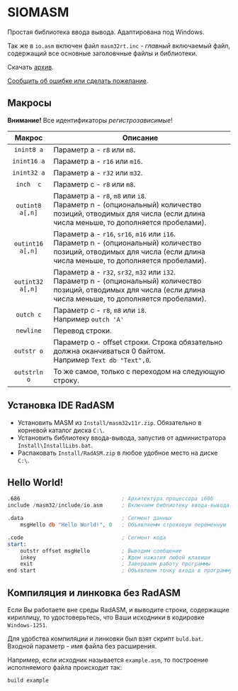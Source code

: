 # SIOMASM

Простая библиотека ввода вывода. Адаптирована под Windows.

Так же в `io.asm` включен файл `masm32rt.inc` - *главный* включаемый файл, содержащий все основные заголовчные файлы и библиотеки.

Скачать [архив](https://github.com/KubSU/SIOMASM/archive/master.zip).

[Сообщить об ошибке или сделать пожелание](https://github.com/KubSU/SIOMASM/issues/new).

## Макросы

**Внимание!** Все идентификаторы _регистрозависимые_!

Макрос           | Описание
:----------------:|---------
`inint8 a`        | Параметр a - `r8` или `m8`.
`inint16 a`       | Параметр a - `r16` или `m16`.
`inint32 a`       | Параметр a - `r32` или `m32`.
`inch  c`         | Параметр c - `r8` или `m8`.
`outint8 a[,n]`  | Параметр a - `r8`, `m8` или `i8`. <br> Параметр n - (опциональный) количество позиций, отводимых для числа (если длина числа меньше, то дополняется пробелами).
`outint16 a[,n]` | Параметр a - `r16`, `sr16`, `m16` или `i16`. <br> Параметр n - (опциональный) количество позиций, отводимых для числа (если длина числа меньше, то дополняется пробелами).
`outint32 a[,n]` | Параметр a - `r32`, `sr32`, `m32` или `i32`. <br> Параметр n - (опциональный) количество позиций, отводимых для числа (если длина числа меньше, то дополняется пробелами).
`outch c`         | Параметр c - `r8`, `m8` или `i8`. <br> Например `outch 'A'`
`newline`         | Перевод строки.
`outstr o`        | Параметр o - offset строки. Строка обязательно должна оканчиваться 0 байтом. <br> Например `Text db "Text",0`.
`outstrln o`      | То же самое, только с переходом на следующую строку.

## Установка IDE RadASM

- Установить MASM из `Install/masm32v11r.zip`. Обязательно в корневой каталог диска `C:\`.
- Установить библиотеку ввода-вывода, запустив от администратора `Install\InstallLibs.bat`.
- Распаковать `Install/RadASM.zip` в любое удобное место на диске `C:\`.

## Hello World!

```nasm
.686								; Архитектура процессора i686
include /masm32/include/io.asm		; Включаем библиотеку ввода-вывода

.data								; Сегмент данных
	msgHello db "Hello World!", 0	; Объявляемм строковую переменную

.code								; Сегмент кода
start:
	outstr offset msgHello			; Выводим сообщение
	inkey							; Ждем нажатия любой клавиши
	exit							; Завершаем работу программы
end start							; Объявлвем точку входа в программу
```

## Компиляция и линковка без RadASM

Если Вы работаете вне среды RadASM, и выводите строки, содержащие кириллицу, то удостоверьтесь, что Ваши исходники в кодировке `Windows-1251`.

Для удобства компиляции и линковки был взят скрипт `buld.bat`. Входной параметр - имя файла без расширения. 

Например, если исходник называется `example.asm`, то построение исполняемого файла происходит так:
```
build example
```
